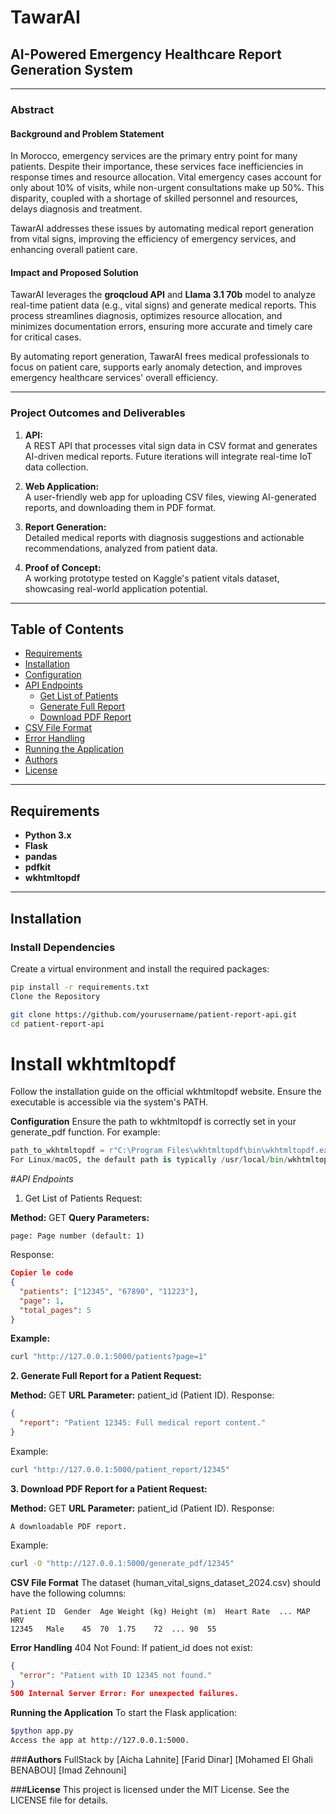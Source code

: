 # **TawarAI**  
## **AI-Powered Emergency Healthcare Report Generation System**

---

### **Abstract**

#### **Background and Problem Statement**  
In Morocco, emergency services are the primary entry point for many patients. Despite their importance, these services face inefficiencies in response times and resource allocation. Vital emergency cases account for only about 10% of visits, while non-urgent consultations make up 50%. This disparity, coupled with a shortage of skilled personnel and resources, delays diagnosis and treatment.  

TawarAI addresses these issues by automating medical report generation from vital signs, improving the efficiency of emergency services, and enhancing overall patient care.  

#### **Impact and Proposed Solution**  
TawarAI leverages the **groqcloud API** and **Llama 3.1 70b** model to analyze real-time patient data (e.g., vital signs) and generate medical reports. This process streamlines diagnosis, optimizes resource allocation, and minimizes documentation errors, ensuring more accurate and timely care for critical cases.  

By automating report generation, TawarAI frees medical professionals to focus on patient care, supports early anomaly detection, and improves emergency healthcare services' overall efficiency.  

---

### **Project Outcomes and Deliverables**

1. **API:**  
   A REST API that processes vital sign data in CSV format and generates AI-driven medical reports. Future iterations will integrate real-time IoT data collection.

2. **Web Application:**  
   A user-friendly web app for uploading CSV files, viewing AI-generated reports, and downloading them in PDF format.

3. **Report Generation:**  
   Detailed medical reports with diagnosis suggestions and actionable recommendations, analyzed from patient data.

4. **Proof of Concept:**  
   A working prototype tested on Kaggle's patient vitals dataset, showcasing real-world application potential.

---

## **Table of Contents**

- [Requirements](#requirements)  
- [Installation](#installation)  
- [Configuration](#configuration)  
- [API Endpoints](#api-endpoints)  
  - [Get List of Patients](#1-get-list-of-patients)  
  - [Generate Full Report](#2-generate-full-report-for-a-patient)  
  - [Download PDF Report](#3-download-pdf-report-for-a-patient)  
- [CSV File Format](#csv-file-format)  
- [Error Handling](#error-handling)  
- [Running the Application](#running-the-application)  
- [Authors](#authors)  
- [License](#license)  

---

## **Requirements**

- **Python 3.x**  
- **Flask**  
- **pandas**  
- **pdfkit**  
- **wkhtmltopdf**  

---

## **Installation**

### **Install Dependencies**
Create a virtual environment and install the required packages:  
```bash
pip install -r requirements.txt
Clone the Repository
```
```bash
git clone https://github.com/yourusername/patient-report-api.git  
cd patient-report-api
```
# Install wkhtmltopdf
Follow the installation guide on the official wkhtmltopdf website. Ensure the executable is accessible via the system's PATH.

**Configuration**
Ensure the path to wkhtmltopdf is correctly set in your generate_pdf function. For example:

```python
path_to_wkhtmltopdf = r"C:\Program Files\wkhtmltopdf\bin\wkhtmltopdf.exe"
For Linux/macOS, the default path is typically /usr/local/bin/wkhtmltopdf.
```

#*API Endpoints*
1. Get List of Patients
Request:

**Method:** GET
**Query Parameters:**
```
page: Page number (default: 1)
```
Response:

```json
Copier le code
{
  "patients": ["12345", "67890", "11223"],
  "page": 1,
  "total_pages": 5
}
```

**Example:**

```bash
curl "http://127.0.0.1:5000/patients?page=1"
```

**2. Generate Full Report for a Patient
Request:**

**Method:** GET
**URL Parameter:** patient_id (Patient ID).
Response:
```json
{
  "report": "Patient 12345: Full medical report content."
}
```

Example:
```bash
curl "http://127.0.0.1:5000/patient_report/12345"
```

**3. Download PDF Report for a Patient
Request:**

**Method:** GET
**URL Parameter:** patient_id (Patient ID).
Response:
```
A downloadable PDF report.
```

Example:

```bash
curl -O "http://127.0.0.1:5000/generate_pdf/12345"
```
**CSV File Format**
The dataset (human_vital_signs_dataset_2024.csv) should have the following columns:
```
Patient ID	Gender	Age	Weight (kg)	Height (m)	Heart Rate	...	MAP	HRV
12345	Male	45	70	1.75	72	...	90	55
```

**Error Handling**
404 Not Found: If patient_id does not exist:
```json
{
  "error": "Patient with ID 12345 not found."
}
500 Internal Server Error: For unexpected failures.
```

**Running the Application**
To start the Flask application:

```bash
$python app.py
Access the app at http://127.0.0.1:5000.
```


###**Authors**
FullStack by [Aicha Lahnite]
[Farid Dinar]
[Mohamed El Ghali BENABOU]
[Imad Zehnouni]

###**License**
This project is licensed under the MIT License. See the LICENSE file for details.

